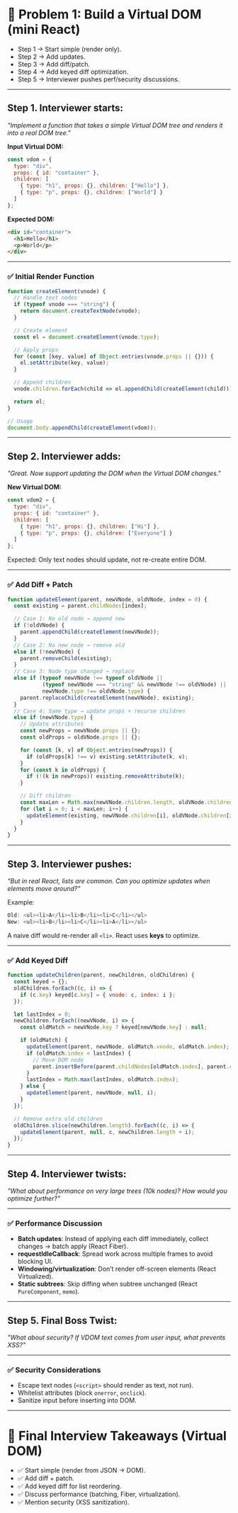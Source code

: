 # 🔎 Problem 1: Build a Virtual DOM (mini React)
* Step 1 → Start simple (render only).
* Step 2 → Add updates.
* Step 3 → Add diff/patch.
* Step 4 → Add keyed diff optimization.
* Step 5 → Interviewer pushes perf/security discussions.

---

## Step 1. Interviewer starts:

*"Implement a function that takes a simple Virtual DOM tree and renders it into a real DOM tree."*

**Input Virtual DOM:**

```js
const vdom = {
  type: "div",
  props: { id: "container" },
  children: [
    { type: "h1", props: {}, children: ["Hello"] },
    { type: "p", props: {}, children: ["World"] }
  ]
};
```

**Expected DOM:**

```html
<div id="container">
  <h1>Hello</h1>
  <p>World</p>
</div>
```

---

### ✅ Initial Render Function

```js
function createElement(vnode) {
  // Handle text nodes
  if (typeof vnode === "string") {
    return document.createTextNode(vnode);
  }

  // Create element
  const el = document.createElement(vnode.type);

  // Apply props
  for (const [key, value] of Object.entries(vnode.props || {})) {
    el.setAttribute(key, value);
  }

  // Append children
  vnode.children.forEach(child => el.appendChild(createElement(child)));

  return el;
}

// Usage
document.body.appendChild(createElement(vdom));
```

---

## Step 2. Interviewer adds:

*"Great. Now support updating the DOM when the Virtual DOM changes."*

**New Virtual DOM:**

```js
const vdom2 = {
  type: "div",
  props: { id: "container" },
  children: [
    { type: "h1", props: {}, children: ["Hi"] },
    { type: "p", props: {}, children: ["Everyone"] }
  ]
};
```

Expected: Only text nodes should update, not re-create entire DOM.

---

### ✅ Add Diff + Patch

```js
function updateElement(parent, newVNode, oldVNode, index = 0) {
  const existing = parent.childNodes[index];

  // Case 1: No old node → append new
  if (!oldVNode) {
    parent.appendChild(createElement(newVNode));
  }
  // Case 2: No new node → remove old
  else if (!newVNode) {
    parent.removeChild(existing);
  }
  // Case 3: Node type changed → replace
  else if (typeof newVNode !== typeof oldVNode ||
           (typeof newVNode === "string" && newVNode !== oldVNode) ||
           newVNode.type !== oldVNode.type) {
    parent.replaceChild(createElement(newVNode), existing);
  }
  // Case 4: Same type → update props + recurse children
  else if (newVNode.type) {
    // Update attributes
    const newProps = newVNode.props || {};
    const oldProps = oldVNode.props || {};

    for (const [k, v] of Object.entries(newProps)) {
      if (oldProps[k] !== v) existing.setAttribute(k, v);
    }
    for (const k in oldProps) {
      if (!(k in newProps)) existing.removeAttribute(k);
    }

    // Diff children
    const maxLen = Math.max(newVNode.children.length, oldVNode.children.length);
    for (let i = 0; i < maxLen; i++) {
      updateElement(existing, newVNode.children[i], oldVNode.children[i], i);
    }
  }
}
```

---

## Step 3. Interviewer pushes:

*"But in real React, lists are common. Can you optimize updates when elements move around?"*

Example:

```js
Old: <ul><li>A</li><li>B</li><li>C</li></ul>  
New: <ul><li>B</li><li>C</li><li>A</li></ul>  
```

A naive diff would re-render all `<li>`. React uses **keys** to optimize.

---

### ✅ Add Keyed Diff

```js
function updateChildren(parent, newChildren, oldChildren) {
  const keyed = {};
  oldChildren.forEach((c, i) => {
    if (c.key) keyed[c.key] = { vnode: c, index: i };
  });

  let lastIndex = 0;
  newChildren.forEach((newVNode, i) => {
    const oldMatch = newVNode.key ? keyed[newVNode.key] : null;

    if (oldMatch) {
      updateElement(parent, newVNode, oldMatch.vnode, oldMatch.index);
      if (oldMatch.index < lastIndex) {
        // Move DOM node
        parent.insertBefore(parent.childNodes[oldMatch.index], parent.childNodes[i]);
      }
      lastIndex = Math.max(lastIndex, oldMatch.index);
    } else {
      updateElement(parent, newVNode, null, i);
    }
  });

  // Remove extra old children
  oldChildren.slice(newChildren.length).forEach((c, i) => {
    updateElement(parent, null, c, newChildren.length + i);
  });
}
```

---

## Step 4. Interviewer twists:

*"What about performance on very large trees (10k nodes)? How would you optimize further?"*

---

### ✅ Performance Discussion

* **Batch updates**: Instead of applying each diff immediately, collect changes → batch apply (React Fiber).
* **requestIdleCallback**: Spread work across multiple frames to avoid blocking UI.
* **Windowing/virtualization**: Don’t render off-screen elements (React Virtualized).
* **Static subtrees**: Skip diffing when subtree unchanged (React `PureComponent`, `memo`).

---

## Step 5. Final Boss Twist:

*"What about security? If VDOM text comes from user input, what prevents XSS?"*

---

### ✅ Security Considerations

* Escape text nodes (`<script>` should render as text, not run).
* Whitelist attributes (block `onerror`, `onclick`).
* Sanitize input before inserting into DOM.

---

# 🎯 Final Interview Takeaways (Virtual DOM)

* ✅ Start simple (render from JSON → DOM).
* ✅ Add diff + patch.
* ✅ Add keyed diff for list reordering.
* ✅ Discuss performance (batching, Fiber, virtualization).
* ✅ Mention security (XSS sanitization).